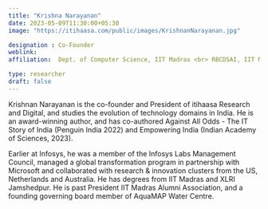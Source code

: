 ```yaml
---
title: "Krishna Narayanan"
date: 2023-05-09T11:30:00+05:30
image: "https://itihaasa.com/public/images/KrishnanNarayanan.jpg"

designation : Co-Founder
weblink:
affiliation:  Dept. of Computer Science, IIT Madras <br> RBCDSAI, IIT Madras

type: researcher
draft: false
---
```


Krishnan Narayanan is the co-founder and President of itihaasa Research and Digital, and studies the evolution of technology domains in India. He is an award-winning author, and has co-authored Against All Odds - The IT Story of India (Penguin India 2022) and Empowering India (Indian Academy of Sciences, 2023). 

Earlier at Infosys, he was a member of the Infosys Labs Management Council, managed a global transformation program in partnership with Microsoft and collaborated with research & innovation clusters from the US, Netherlands and Australia. He has degrees from IIT Madras and XLRI Jamshedpur. He is past President IIT Madras Alumni Association, and a founding governing board member of AquaMAP Water Centre.

